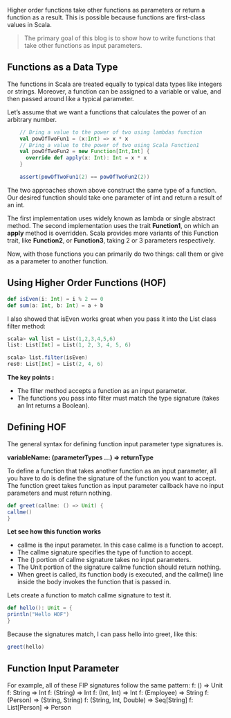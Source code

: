 Higher order functions take other functions as parameters or return a function as a result. This is possible because functions are first-class values in Scala.

> The primary goal of this blog is to show how to write functions that
> take other functions as input parameters.

## Functions as a Data Type

The functions in Scala are treated equally to typical data types like integers or strings. Moreover, a function can be assigned to a variable or value, and then passed around like a typical parameter.

Let’s assume that we want a functions that calculates the power of an arbitrary number.
```scala
    // Bring a value to the power of two using lambdas function
    val powOfTwoFun1 = (x:Int) => x * x
    // Bring a value to the power of two using Scala Function1
    val powOfTwoFun2 = new Function[Int,Int] {
      override def apply(x: Int): Int = x * x
    }

    assert(powOfTwoFun1(2) == powOfTwoFun2(2))
```

The two approaches shown above construct the same type of a function. Our desired function should take one parameter of int and return a result of an int.

The first implementation uses widely known as lambda or single abstract method. The second implementation uses the trait  **Function1**, on which an  **apply**  method is overridden. Scala provides more variants of this Function trait, like  **Function2**, or  **Function3**, taking 2 or 3 parameters respectively.

Now, with those functions you can primarily do two things: call them or give as a parameter to another function.

## Using Higher Order Functions (HOF)

```scala
def isEven(i: Int) = i % 2 == 0
def sum(a: Int, b: Int) = a + b
```

I also showed that isEven works great when you pass it into the List class filter method:
```scala
scala> val list = List(1,2,3,4,5,6)
list: List[Int] = List(1, 2, 3, 4, 5, 6)

scala> list.filter(isEven)
res0: List[Int] = List(2, 4, 6)
```
**The key points :**

 - The filter method accepts a function as an input parameter.
 - The functions you pass into filter must match the type signature (takes an Int returns a Boolean).

## Defining HOF
The general syntax for defining function input parameter type signatures is.

**variableName: (parameterTypes ...) => returnType**

To define a function that takes another function as an input parameter, all you have to do is define the signature of the function you want to accept. The function greet takes function as input parameter callback have no input parameters and must return nothing.

```scala
def greet(callme: () => Unit) {
callme()
}
```

**Let see how this function works**

 - callme is the input parameter. In this case callme is a function to
   accept.
 - The callme signature specifies the type of function to accept.
 - The () portion of callme signature takes no input parameters.
 - The Unit portion of the signature callme function should return
   nothing.
 - When greet is called, its function body is executed, and the callme()
   line inside the body invokes the function that is passed in.

Lets create a function to match callme signature to test it.
```scala
def hello(): Unit = {
println("Hello HOF")
}
```
Because the signatures match, I can pass hello into greet, like this:
```scala
greet(hello)
```

## Function Input Parameter

For example, all of these FIP signatures follow the same pattern:
f: () => Unit 
f: String => Int 
f: (String) => Int 
f: (Int, Int) => Int 
f: (Employee) => String 
f: (Person) => (String, String) 
f: (String, Int, Double) => Seq[String]
f: List[Person] => Person
<!--stackedit_data:
eyJoaXN0b3J5IjpbMTU3MDMyNjUxOCw1MjEyNzQyOTMsLTMwNz
I5MjQ3LDEyMTUxMzI1MzIsLTEzNDMxODYwNDcsMTg2NjM3MzAx
MywtMTE5Mjc3NDc1NSw5NzYxNDc0NzMsLTg5Mzc2ODg0LC0xMD
c5NDM0MTM3LC01NjUxMTM2MzcsLTE1Njk5MDQxNDIsMTgxNDgz
NDQyNywyMDI3MDU2NjczLC0xMjU5ODkwMDYxLC0xNDUzNjgwNj
ksMTM0MjI3MjU4MSwxNDQ2NDMyNjU1LDEyOTY1MjAwODYsLTIw
ODg3NDY2MTJdfQ==
-->
